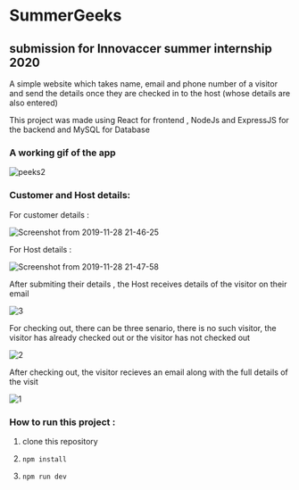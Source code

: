 # SummerGeeks

##  submission for Innovaccer summer internship 2020

A simple website which takes name, email and phone number of a visitor and send the details once they are checked in to the host (whose details are also entered)

This project was made using React for frontend , NodeJs and ExpressJS for the backend and MySQL for Database

### A working gif of the app

![peeks2](https://user-images.githubusercontent.com/39849261/69899911-c3d6ab00-1392-11ea-872b-f168c8fd24dc.gif)

### Customer and Host details:

For customer details :

![Screenshot from 2019-11-28 21-46-25](https://user-images.githubusercontent.com/39849261/69821074-a2f24680-1228-11ea-9e29-6af24e780428.png)

For Host details :

![Screenshot from 2019-11-28 21-47-58](https://user-images.githubusercontent.com/39849261/69821210-fcf30c00-1228-11ea-9c31-72b9b9991803.png)

After submiting their details , the Host receives details of the visitor on their email

![3](https://user-images.githubusercontent.com/39849261/69821695-658eb880-122a-11ea-913d-c919acf020af.png)

For checking out, there can be three senario, there is no such visitor, the visitor has already checked out or the visitor has not checked out

![2](https://user-images.githubusercontent.com/39849261/69821566-16488800-122a-11ea-84dc-c62321ba579a.png)

After checking out, the visitor recieves an email along with the full details of the visit

![1](https://user-images.githubusercontent.com/39849261/69821429-9c180380-1229-11ea-9ec9-9d77ad3daf91.png)

### How to run this project :

1) clone this repository

2) `npm install`

3) `npm run dev`
